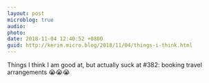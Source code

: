```yaml
---
layout: post
microblog: true
audio: 
photo: 
date: 2018-11-04 12:40:52 +0800
guid: http://kerim.micro.blog/2018/11/04/things-i-think.html
---
```

Things I think I am good at, but actually suck at #382: booking travel arrangements 😭😭😭
